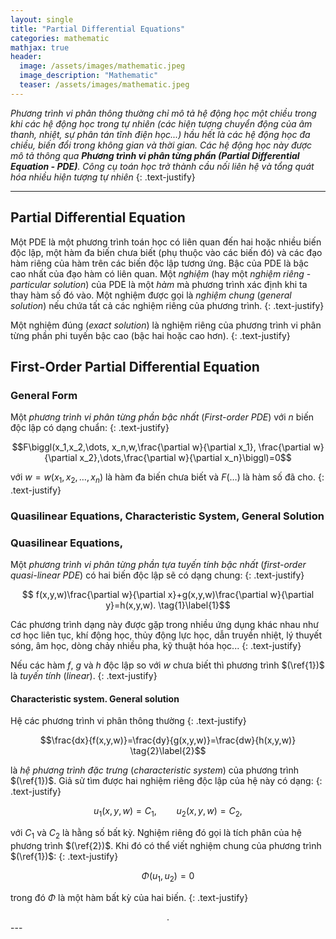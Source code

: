 ```yaml
---
layout: single
title: "Partial Differential Equations"
categories: mathematic
mathjax: true
header:
  image: /assets/images/mathematic.jpeg
  image_description: "Mathematic"
  teaser: /assets/images/mathematic.jpeg
---
```


*Phương trình vi phân thông thường chỉ mô tả hệ động học một chiều trong khi các hệ động học trong tự nhiên (các hiện 
tượng chuyển động của âm thanh, nhiệt, sự phân tán tĩnh điện học...) hầu hết là các hệ động học đa chiều, biến đổi trong 
không gian và thời gian. Các hệ động học này được mô tả thông qua **Phương trình vi phân từng phần (Partial Differential 
Equation - PDE)**. Công cụ toán học trở thành cầu nối liên hệ và tổng quát hóa nhiều hiện tượng tự nhiên*
{: .text-justify}

---

## Partial Differential Equation

Một PDE là một phương trình toán học có liên quan đến hai hoặc nhiều biến độc lập, một hàm đa biến chưa biết (phụ thuộc 
vào các biến đó) và các đạo hàm riêng của hàm trên các biến độc lập tương ứng. Bậc của PDE là bậc cao nhất của đạo hàm 
có liên quan. Một *nghiệm* (hay một *nghiệm riêng* - *particular solution*) của PDE là một *hàm* mà phương trình xác định khi ta thay hàm số đó vào. 
Một nghiệm được gọi là *nghiệm chung* (*general solution*) nếu chứa tất cả các nghiệm riêng của phương trình.
{: .text-justify}

Một nghiệm đúng (*exact solution*) là nghiệm riêng của phương trình vi phân từng phần phi tuyến bậc cao (bậc hai hoặc cao hơn).
{: .text-justify}

## First-Order Partial Differential Equation

### General Form

Một *phương trình vi phân từng phần bậc nhất* (*First-order PDE*) với $n$ biến độc lập có dạng chuẩn:
{: .text-justify}

$$F\biggl(x_1,x_2,\dots, x_n,w,\frac{\partial w}{\partial x_1},
\frac{\partial w}{\partial x_2},\dots,\frac{\partial w}{\partial x_n}\biggl)=0$$

với $w=w(x_1,x_2,\dots, x_n)$ là hàm đa biến chưa biết và $F(\dots)$ là hàm số đã cho.
{: .text-justify}

### Quasilinear Equations, Characteristic System, General Solution

### Quasilinear Equations,

Một *phương trình vi phân từng phần tựa tuyến tính bậc nhất* (*first-order quasi-linear PDE*) có hai biến độc lập sẽ có dạng chung:
{: .text-justify}

$$ f(x,y,w)\frac{\partial w}{\partial x}+g(x,y,w)\frac{\partial w}{\partial y}=h(x,y,w). \tag{1}\label{1}$$

Các phương trình dạng này được gặp trong nhiều ứng dụng khác nhau như cơ học liên tục, khí động học, thủy động lực học, 
dẫn truyền nhiệt, lý thuyết sóng, âm học, dòng chảy nhiều pha, kỹ thuật hóa học... 
{: .text-justify}

Nếu các hàm $f$, $g$ và $h$ độc lập so với $w$ chưa biết thì phương trình $(\ref{1})$ là *tuyến tính* (*linear*).
{: .text-justify}

#### Characteristic system. General solution

Hệ các phương trình vi phân thông thường
{: .text-justify}

$$\frac{dx}{f(x,y,w)}=\frac{dy}{g(x,y,w)}=\frac{dw}{h(x,y,w)} \tag{2}\label{2}$$

là *hệ phương trình đặc trưng* (*characteristic system*) của phương trình $(\ref{1})$. Giả sử tìm được hai nghiệm riêng 
độc lập của hệ này có dạng:
{: .text-justify}

$$\tag{3}\label{3}
u_{1}(x, y, w)=C_{1},\qquad u_{2}(x,y,w)=C_{2},$$

với $C_1$ và $C_2$ là hằng số bất kỳ. Nghiệm riêng đó gọi là tích phân của hệ phương trình $(\ref{2})$. Khi đó có thể viết 
nghiệm chung của phương trình $(\ref{1})$:
{: .text-justify}

$$\tag{4}\label{4}
\Phi(u_{1},u_{2})=0$$

trong đó $\Phi$ là một hàm bất kỳ của hai biến.
{: .text-justify}

<div align="center">.</div>
---